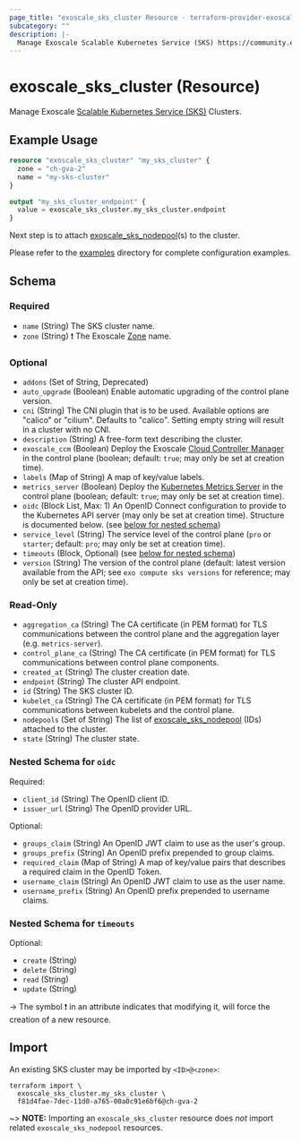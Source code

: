 ```yaml
---
page_title: "exoscale_sks_cluster Resource - terraform-provider-exoscale"
subcategory: ""
description: |-
  Manage Exoscale Scalable Kubernetes Service (SKS) https://community.exoscale.com/documentation/sks/ Clusters.
---
```


# exoscale_sks_cluster (Resource)

Manage Exoscale [Scalable Kubernetes Service (SKS)](https://community.exoscale.com/documentation/sks/) Clusters.

## Example Usage

```terraform
resource "exoscale_sks_cluster" "my_sks_cluster" {
  zone = "ch-gva-2"
  name = "my-sks-cluster"
}

output "my_sks_cluster_endpoint" {
  value = exoscale_sks_cluster.my_sks_cluster.endpoint
}
```

Next step is to attach [exoscale_sks_nodepool](./sks_nodepool.md)(s) to the cluster.

Please refer to the [examples](https://github.com/exoscale/terraform-provider-exoscale/tree/master/examples/)
directory for complete configuration examples.

<!-- schema generated by tfplugindocs -->
## Schema

### Required

- `name` (String) The SKS cluster name.
- `zone` (String) ❗ The Exoscale [Zone](https://www.exoscale.com/datacenters/) name.

### Optional

- `addons` (Set of String, Deprecated)
- `auto_upgrade` (Boolean) Enable automatic upgrading of the control plane version.
- `cni` (String) The CNI plugin that is to be used. Available options are "calico" or "cilium". Defaults to "calico". Setting empty string will result in a cluster with no CNI.
- `description` (String) A free-form text describing the cluster.
- `exoscale_ccm` (Boolean) Deploy the Exoscale [Cloud Controller Manager](https://github.com/exoscale/exoscale-cloud-controller-manager/) in the control plane (boolean; default: `true`; may only be set at creation time).
- `labels` (Map of String) A map of key/value labels.
- `metrics_server` (Boolean) Deploy the [Kubernetes Metrics Server](https://github.com/kubernetes-sigs/metrics-server/) in the control plane (boolean; default: `true`; may only be set at creation time).
- `oidc` (Block List, Max: 1) An OpenID Connect configuration to provide to the Kubernetes API server (may only be set at creation time). Structure is documented below. (see [below for nested schema](#nestedblock--oidc))
- `service_level` (String) The service level of the control plane (`pro` or `starter`; default: `pro`; may only be set at creation time).
- `timeouts` (Block, Optional) (see [below for nested schema](#nestedblock--timeouts))
- `version` (String) The version of the control plane (default: latest version available from the API; see `exo compute sks versions` for reference; may only be set at creation time).

### Read-Only

- `aggregation_ca` (String) The CA certificate (in PEM format) for TLS communications between the control plane and the aggregation layer (e.g. `metrics-server`).
- `control_plane_ca` (String) The CA certificate (in PEM format) for TLS communications between control plane components.
- `created_at` (String) The cluster creation date.
- `endpoint` (String) The cluster API endpoint.
- `id` (String) The SKS cluster ID.
- `kubelet_ca` (String) The CA certificate (in PEM format) for TLS communications between kubelets and the control plane.
- `nodepools` (Set of String) The list of [exoscale_sks_nodepool](./sks_nodepool.md) (IDs) attached to the cluster.
- `state` (String) The cluster state.

<a id="nestedblock--oidc"></a>
### Nested Schema for `oidc`

Required:

- `client_id` (String) The OpenID client ID.
- `issuer_url` (String) The OpenID provider URL.

Optional:

- `groups_claim` (String) An OpenID JWT claim to use as the user's group.
- `groups_prefix` (String) An OpenID prefix prepended to group claims.
- `required_claim` (Map of String) A map of key/value pairs that describes a required claim in the OpenID Token.
- `username_claim` (String) An OpenID JWT claim to use as the user name.
- `username_prefix` (String) An OpenID prefix prepended to username claims.


<a id="nestedblock--timeouts"></a>
### Nested Schema for `timeouts`

Optional:

- `create` (String)
- `delete` (String)
- `read` (String)
- `update` (String)

-> The symbol ❗ in an attribute indicates that modifying it, will force the creation of a new resource.

## Import

An existing SKS cluster may be imported by `<ID>@<zone>`:

```shell
terraform import \
  exoscale_sks_cluster.my_sks_cluster \
  f81d4fae-7dec-11d0-a765-00a0c91e6bf6@ch-gva-2
```

~> **NOTE:** Importing an `exoscale_sks_cluster` resource does _not_ import related `exoscale_sks_nodepool` resources.
